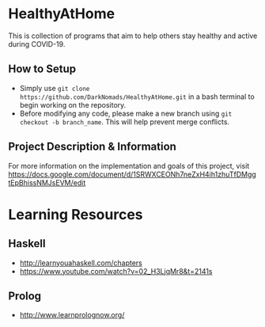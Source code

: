 # HealthyAtHome
This is collection of programs that aim to help others stay healthy and active during COVID-19.

## How to Setup
* Simply use `git clone https://github.com/DarkNomads/HealthyAtHome.git` in a bash terminal to begin working on the repository.
* Before modifying any code, please make a new branch using `git checkout -b branch_name`. This will help prevent merge conflicts.

## Project Description & Information
For more information on the implementation and goals of this project, visit https://docs.google.com/document/d/1SRWXCEONh7neZxH4ih1zhuTfDMggtEpBhissNMJsEVM/edit

# Learning Resources
## Haskell
* http://learnyouahaskell.com/chapters
* https://www.youtube.com/watch?v=02_H3LjqMr8&t=2141s
## Prolog
* http://www.learnprolognow.org/
